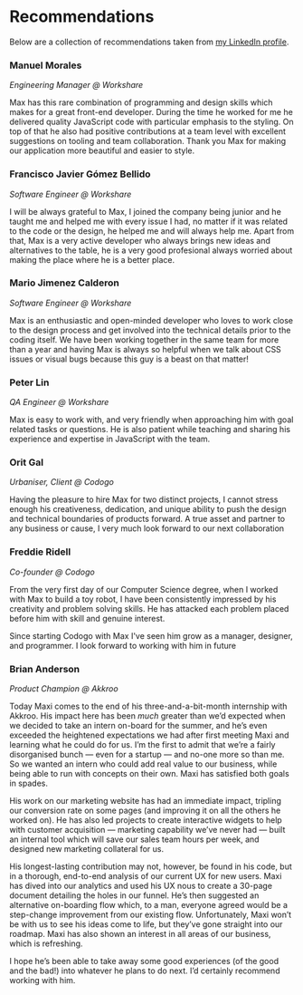 # Recommendations

Below are a collection of recommendations taken from [my LinkedIn profile](https://www.linkedin.com/in/maxclaytonclowes/).

### Manuel Morales
_Engineering Manager @ Workshare_  

Max has this rare combination of programming and design skills which makes for a great front-end developer. During the time he worked for me he delivered quality JavaScript code with particular emphasis to the styling. On top of that he also had positive contributions at a team level with excellent suggestions on tooling and team collaboration. Thank you Max for making our application more beautiful and easier to style.


### Francisco Javier Gómez Bellido
_Software Engineer @ Workshare_  

I will be always grateful to Max, I joined the company being junior and he taught me and helped me with every issue I had, no matter if it was related to the code or the design, he helped me and will always help me.
Apart from that, Max is a very active developer who always brings new ideas and alternatives to the table, he is a very good profesional always worried about making the place where he is a better place.

### Mario Jimenez Calderon
_Software Engineer @ Workshare_  

Max is an enthusiastic and open-minded developer who loves to work close to the design process and get involved into the technical details prior to the coding itself. We have been working together in the same team for more than a year and having Max is always so helpful when we talk about CSS issues or visual bugs because this guy is a beast on that matter!

### Peter Lin
_QA Engineer @ Workshare_  

Max is easy to work with, and very friendly when approaching him with goal related tasks or questions. He is also patient while teaching and sharing his experience and expertise in JavaScript with the team.

### Orit Gal
_Urbaniser, Client @ Codogo_  

Having the pleasure to hire Max for two distinct projects, I cannot stress enough his creativeness, dedication, and unique ability to push the design and technical boundaries of products forward. A true asset and partner to any business or cause, I very much look forward to our next collaboration

### Freddie Ridell
_Co-founder @ Codogo_  

From the very first day of our Computer Science degree, when I worked with Max to build a toy robot, I have been consistently impressed by his creativity and problem solving skills. He has attacked each problem placed before him with skill and genuine interest.  

Since starting Codogo with Max I've seen him grow as a manager, designer, and programmer. I look forward to working with him in future

### Brian Anderson
_Product Champion @ Akkroo_ 

Today Maxi comes to the end of his three-and-a-bit-month internship with Akkroo. His impact here has been *much* greater than we’d expected when we decided to take an intern on-board for the summer, and he’s even exceeded the heightened expectations we had after first meeting Maxi and learning what he could do for us.
I’m the first to admit that we’re a fairly disorganised bunch — even for a startup — and no-one more so than me. So we wanted an intern who could add real value to our business, while being able to run with concepts on their own. Maxi has satisfied both goals in spades.  

His work on our marketing website has had an immediate impact, tripling our conversion rate on some pages (and improving it on all the others he worked on). He has also led projects to create interactive widgets to help with customer acquisition — marketing capability we’ve never had — built an internal tool which will save our sales team hours per week, and designed new marketing collateral for us.  

His longest-lasting contribution may not, however, be found in his code, but in a thorough, end-to-end analysis of our current UX for new users. Maxi has dived into our analytics and used his UX nous to create a 30-page document detailing the holes in our funnel. He’s then suggested an alternative on-boarding flow which, to a man, everyone agreed would be a step-change improvement from our existing flow. Unfortunately, Maxi won’t be with us to see his ideas come to life, but they’ve gone straight into our roadmap. Maxi has also shown an interest in all areas of our business, which is refreshing.  

I hope he’s been able to take away some good experiences (of the good and the bad!) into whatever he plans to do next. I’d certainly recommend working with him.
